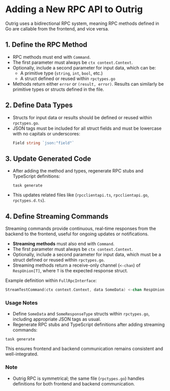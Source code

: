# Adding a New RPC API to Outrig

Outrig uses a bidirectional RPC system, meaning RPC methods defined in Go are callable from the frontend, and vice versa.

## 1. Define the RPC Method

- RPC methods must end with `Command`.
- The first parameter must always be `ctx context.Context`.
- Optionally, include a second parameter for input data, which can be:
    - A primitive type (`string`, `int`, `bool`, etc.)
    - A struct defined or reused within `rpctypes.go`
- Methods return either `error` or `(result, error)`. Results can similarly be primitive types or structs defined in the file.

## 2. Define Data Types

- Structs for input data or results should be defined or reused within `rpctypes.go`.
- JSON tags must be included for all struct fields and must be lowercase with no capitals or underscores:
    ```go
    Field string `json:"field"`
    ```

## 3. Update Generated Code

- After adding the method and types, regenerate RPC stubs and TypeScript definitions:
    ```shell
    task generate
    ```
- This updates related files like (`rpcclientapi.ts`, `rpcclientapi.go`, `rpctypes.d.ts`).

## 4. Define Streaming Commands

Streaming commands provide continuous, real-time responses from the backend to the frontend, useful for ongoing updates or notifications.

- **Streaming methods** must also end with `Command`.
- The first parameter must always be `ctx context.Context`.
- Optionally, include a second parameter for input data, which must be a struct defined or reused within `rpctypes.go`.
- Streaming methods return a receive-only channel (`<-chan`) of `RespUnion[T]`, where `T` is the expected response struct.

Example definition within `FullRpcInterface`:

```go
StreamTestCommand(ctx context.Context, data SomeData) <-chan RespUnion[SomeResponseType]
```

### Usage Notes

- Define `SomeData` and `SomeResponseType` structs within `rpctypes.go`, including appropriate JSON tags as usual.
- Regenerate RPC stubs and TypeScript definitions after adding streaming commands:

```shell
task generate
```

This ensures frontend and backend communication remains consistent and well-integrated.

### Note

- Outrig RPC is symmetrical; the same file (`rpctypes.go`) handles definitions for both frontend and backend communication.
